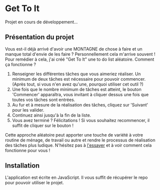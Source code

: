 # Get To It
Projet en cours de développement… 

## Présentation du projet 
Vous est-il déjà arrivé d'avoir une MONTAGNE de chose à faire et un manque total d'envie de les faire ? Personnellement cela m'arrive souvent !
Pour remédier à cela, j'ai créé "Get To It" une to do list aléatoire. Comment ça fonctionne ? 
1. Renseigner les différentes tâches que vous aimeriez réaliser. Un minimum de deux tâches est nécessaire pour pouvoir commencer.
(Après tout, si vous n'en avez qu'une, pourquoi utiliser cet outil ?)
2. Une fois que le nombre minimum de tâches est atteint, le bouton 'Commencer' apparaîtra, vous invitant à cliquer dessus une fois que toutes vos tâches sont entrées.
3. Au fur et à mesure de la réalisation des tâches, cliquez sur 'Suivant' pour les valider.
4. Continuez ainsi jusqu'à la fin de la liste.
5. Vous avez terminé ? Félicitations ! Si vous souhaitez recommencer, il suffit de cliquer sur le bouton !

Cette approche aléatoire peut apporter une touche de variété à votre routine de ménage, de travail ou autre et rendre le processus de réalisation des tâches plus ludique. N'hésitez pas à [l'essayer](https://lea-stellini.github.io/Get-To-It/) et à voir comment cela fonctionne pour vous ! 

## Installation
L'application est écrite en JavaScript. Il vous suffit de récupérer le repo pour pouvoir utiliser le projet. 
